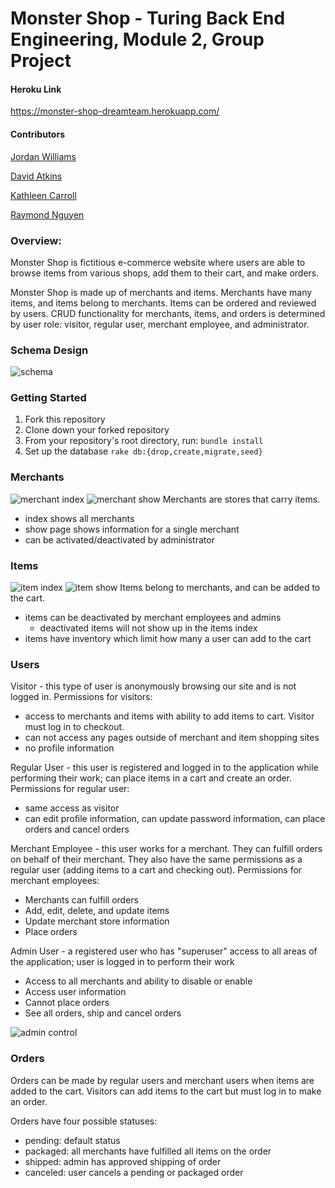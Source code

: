 # Monster Shop - Turing Back End Engineering, Module 2, Group Project
#### Heroku Link
https://monster-shop-dreamteam.herokuapp.com/

#### Contributors
[Jordan Williams](https://github.com/iEv0lv3)

[David Atkins](https://github.com/d-atkins)

[Kathleen Carroll](https://github.com/kathleen-carroll)

[Raymond Nguyen](https://github.com/itemniner)

### Overview:
Monster Shop is fictitious  e-commerce website where users are able to browse items from various shops, add them to their cart, and make orders.

Monster Shop is made up of merchants and items. Merchants have many items, and items belong to merchants. Items can be ordered and reviewed by users. CRUD functionality for merchants, items, and orders is determined by user role: visitor, regular user, merchant employee, and administrator.

### Schema Design
![schema](https://i.imgur.com/srezwoS.png)

### Getting Started
1. Fork this repository
2. Clone down your forked repository
3. From your repository's root directory, run:
`bundle install`
4. Set up the database
`rake db:{drop,create,migrate,seed}`

### Merchants
![merchant index](https://i.imgur.com/oqeYGrW.png)
![merchant show](https://i.imgur.com/d6o4TeS.png)
Merchants are stores that carry items.
- index shows all merchants
- show page shows information for a single merchant
- can be activated/deactivated by administrator

### Items
![item index](https://i.imgur.com/XCwIUx1.png)
![item show](https://i.imgur.com/gI0oCxe.png)
Items belong to merchants, and can be added to the cart.
- items can be deactivated by merchant employees and admins
  - deactivated items will not show up in the items index
- items have inventory which limit how many a user can add to the cart

### Users
Visitor - this type of user is anonymously browsing our site and is not logged in. Permissions for visitors:
  - access to merchants and items with ability to add items to cart.  Visitor must log in to checkout.
  - can not access any pages outside of merchant and item shopping sites
  - no profile information
  
Regular User - this user is registered and logged in to the application while performing their work; can place items in a cart and create an order. Permissions for regular user:
  - same access as visitor
  - can edit profile information, can update password information, can place orders and cancel orders
  
Merchant Employee - this user works for a merchant. They can fulfill orders on behalf of their merchant. They also have the same permissions as a regular user (adding items to a cart and checking out). Permissions for merchant employees:
  - Merchants can fulfill orders
  - Add, edit, delete, and update items
  - Update merchant store information
  - Place orders
  
Admin User - a registered user who has "superuser" access to all areas of the application; user is logged in to perform their work
  - Access to all merchants and ability to disable or enable
  - Access user information
  - Cannot place orders
  - See all orders, ship and cancel orders
  
  ![admin control](https://slack-imgs.com/?c=1&o1=ro&url=https%3A%2F%2Fmedia.giphy.com%2Fmedia%2FQuCiMbc7FWAy2bxWUO%2Fgiphy.gif)
  

### Orders
Orders can be made by regular users and merchant users when items are added to the cart.
Visitors can add items to the cart but must log in to make an order.

Orders have four possible statuses:
- pending: default status
- packaged: all merchants have fulfilled all items on the order
- shipped: admin has approved shipping of order
- canceled: user cancels a pending or packaged order
